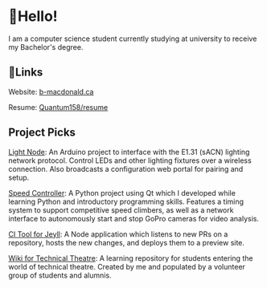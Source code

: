 # 👋Hello!

I am a computer science student currently studying at university to receive my Bachelor's degree.

## 🔗Links

Website: [b-macdonald.ca](https://b-macdonald.ca)

Resume: [Quantum158/resume](https://github.com/Quantum158/resume)

## Project Picks

[Light Node](https://github.com/Quantum158/Light-Node): An Arduino project to interface with the E1.31 (sACN) lighting network protocol. Control LEDs and other lighting fixtures over a wireless connection. Also broadcasts a configuration web portal for pairing and setup.

[Speed Controller](https://github.com/Quantum158/SpeedController): A Python project using Qt which I developed while learning Python and introductory programming skills. Features a timing system to support competitive speed climbers, as well as a network interface to autonomously start and stop GoPro cameras for video analysis.

[CI Tool for Jeyll](https://github.com/Quantum158/Jekyll-PR-Preview): A Node application which listens to new PRs on a repository, hosts the new changes, and deploys them to a preview site.

[Wiki for Technical Theatre](https://github.com/epstechtheatre/epstechtheatre.github.io): A learning repository for students entering the world of technical theatre. Created by me and populated by a volunteer group of students and alumnis.
